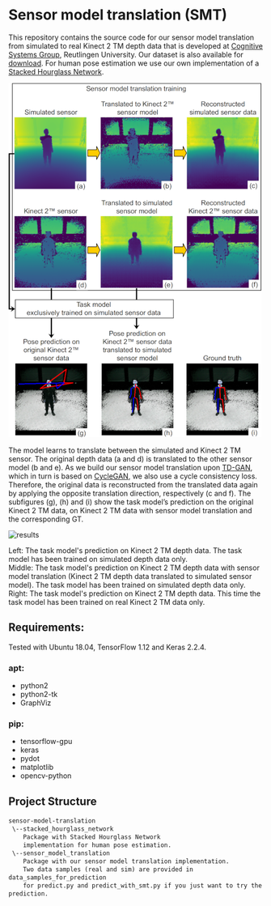 # Sensor model translation (SMT)

This repository contains the source code for our sensor model translation from simulated to real Kinect 2 TM depth data that is developed at [Cognitive Systems Group](https://cogsys.reutlingen-university.de/), Reutlingen University. Our dataset is also available for [download](https://cogsys.reutlingen-university.de/pub/files/3DV2019/smt_dataset.zip).
For human pose estimation we use our own implementation of a [Stacked Hourglass Network](https://arxiv.org/abs/1603.06937).

![sensor-model-translation](sensor-model-translation.png)

The model learns to translate between the simulated and Kinect 2 TM sensor. The original depth data (a and d) is translated to the other sensor model (b and e). As we build our sensor model translation upon [TD-GAN](https://arxiv.org/abs/1806.07201), which in turn is based on [CycleGAN](https://github.com/junyanz/CycleGAN), we also use a cycle consistency loss. Therefore, the original data is reconstructed from the translated data again by applying the opposite translation direction, respectively (c and f). The subfigures (g), (h) and (i) show the task model’s prediction on the original Kinect 2 TM data, on Kinect 2 TM data with sensor model translation
and the corresponding GT.

![results](results.gif)

Left: The task model's prediction on Kinect 2 TM depth data. The task model has been trained on simulated depth data only.  
Middle: The task model's prediction on Kinect 2 TM depth data with sensor model translation (Kinect 2 TM depth data translated to simulated sensor model). The task model has been trained on simulated depth data only.  
Right: The task model's prediction on Kinect 2 TM depth data. This time the task model has been trained on real Kinect 2 TM data only.

## Requirements:
Tested with Ubuntu 18.04, TensorFlow 1.12 and Keras 2.2.4.

### apt:
* python2
* python2-tk
* GraphViz

### pip:
* tensorflow-gpu
* keras
* pydot
* matplotlib
* opencv-python

## Project Structure
```
sensor-model-translation
 \--stacked_hourglass_network
    Package with Stacked Hourglass Network
    implementation for human pose estimation.
 \--sensor_model_translation
    Package with our sensor model translation implementation.
    Two data samples (real and sim) are provided in data_samples_for_prediction
    for predict.py and predict_with_smt.py if you just want to try the prediction.
```
